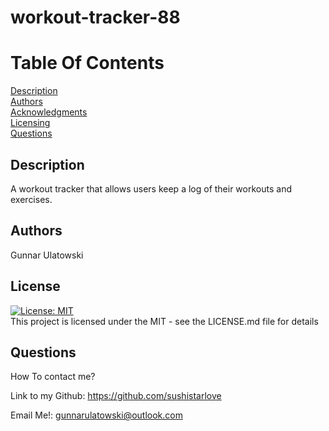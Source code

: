 # workout-tracker-88

      
  # Table Of Contents
  
  [Description](##Description)  
  [Authors](##Authors)  
  [Acknowledgments](##Acknowledgments)  
  [Licensing](##License)  
  [Questions](##Questions)  
  
  
  
  ## Description
      
  A workout tracker that allows users keep a log of their workouts and exercises.
      

      
  
      
  ## Authors
      
  Gunnar Ulatowski
      
      
  
  
  ## License
  [![License: MIT](https://img.shields.io/badge/License-MIT-yellow.svg)](https://opensource.org/licenses/MIT)  
  This project is licensed under the MIT  - see the LICENSE.md file for details
  
  
  
  ## Questions
      
  How To contact me? 
  
  Link to my Github: https://github.com/sushistarlove
  
  Email Me!: gunnarulatowski@outlook.com